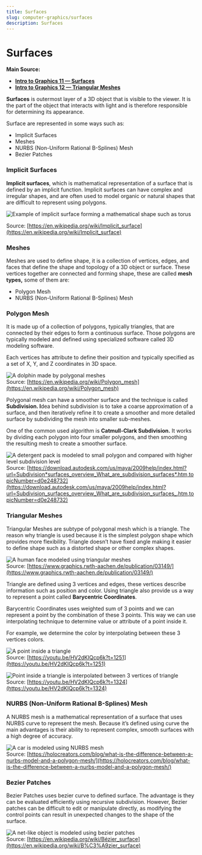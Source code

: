 ```yaml
---
title: Surfaces
slug: computer-graphics/surfaces
description: Surfaces
---
```


# Surfaces

**Main Source:**

- [**Intro to Graphics 11 — Surfaces**](https://youtu.be/EM73mJwfwLw)
- [**Intro to Graphics 12 — Triangular Meshes**](https://youtu.be/HV2dKIQcp6k)

**Surfaces** is outermost layer of a 3D object that is visible to the viewer. It is the part of the object that interacts with light and is therefore responsible for determining its appearance.

Surface are represented in some ways such as:

- Implicit Surfaces
- Meshes
- NURBS (Non-Uniform Rational B-Splines) Mesh
- Bezier Patches

### Implicit Surfaces

**Implicit surfaces**, which is mathematical representation of a surface that is defined by an implicit function. Implicit surfaces can have complex and irregular shapes, and are often used to model organic or natural shapes that are difficult to represent using polygons.

![Example of implicit surface forming a mathematical shape such as torus](./implicit-surfaces.png)

Source: [https://en.wikipedia.org/wiki/Implicit_surface](https://en.wikipedia.org/wiki/Implicit_surface)

### Meshes

Meshes are used to define shape, it is a collection of vertices, edges, and faces that define the shape and topology of a 3D object or surface. These vertices together are connected and forming shape, these are called **mesh types,** some of them are:

- Polygon Mesh
- NURBS (Non-Uniform Rational B-Splines) Mesh

### Polygon Mesh

It is made up of a collection of polygons, typically triangles, that are connected by their edges to form a continuous surface. Those polygons are typically modeled and defined using specialized software called 3D modeling software.

Each vertices has attribute to define their position and typically specified as a set of X, Y, and Z coordinates in 3D space.

![A dolphin made by polygonal meshes](./polygon-meshes.png)  
Source: [https://en.wikipedia.org/wiki/Polygon_mesh](https://en.wikipedia.org/wiki/Polygon_mesh)

Polygonal mesh can have a smoother surface and the technique is called **Subdivision. I**dea behind subdivision is to take a coarse approximation of a surface, and then iteratively refine it to create a smoother and more detailed surface by subdividing the mesh into smaller sub-meshes.

One of the common used algorithm is **Catmull-Clark Subdivision.** It works by dividing each polygon into four smaller polygons, and then smoothing the resulting mesh to create a smoother surface.

![A detergent pack is modeled to small polygon and compared with higher level subdivision level](./catmull-clark-subdivision.png)  
Source: [https://download.autodesk.com/us/maya/2009help/index.html?url=Subdivision*surfaces_overview_What_are_subdivision_surfaces*.htm,topicNumber=d0e248732](https://download.autodesk.com/us/maya/2009help/index.html?url=Subdivision_surfaces_overview_What_are_subdivision_surfaces_.htm,topicNumber=d0e248732)

### Triangular Meshes

Triangular Meshes are subtype of polygonal mesh which is a triangle. The reason why triangle is used because it is the simplest polygon shape which provides more flexibility. Triangle doesn’t have fixed angle making it easier to define shape such as a distorted shape or other complex shapes.

![A human face modeled using triangular meshes](./triangular-meshes.png)  
Source: [https://www.graphics.rwth-aachen.de/publication/03149/](https://www.graphics.rwth-aachen.de/publication/03149/)

Triangle are defined using 3 vertices and edges, these vertices describe information such as position and color. Using triangle also provide us a way to represent a point called **Barycentric Coordinates**.

Barycentric Coordinates uses weighted sum of 3 points and we can represent a point by the combination of these 3 points. This way we can use interpolating technique to determine value or attribute of a point inside it.

For example, we determine the color by interpolating between these 3 vertices colors.

![A point inside a triangle](./barycentric-coordinates.png)  
Source: [https://youtu.be/HV2dKIQcp6k?t=1251](https://youtu.be/HV2dKIQcp6k?t=1251)

![Point inside a triangle is interpolated between 3 vertices of triangle](./interpolated-barycentric-coordinates.png)  
Source: [https://youtu.be/HV2dKIQcp6k?t=1324](https://youtu.be/HV2dKIQcp6k?t=1324)

### NURBS (Non-Uniform Rational B-Splines) Mesh

A NURBS mesh is a mathematical representation of a surface that uses NURBS curve to represent the mesh. Because it’s defined using curve the main advantages is their ability to represent complex, smooth surfaces with a high degree of accuracy.

![A car is modeled using NURBS mesh](./nurbs-mesh.png)  
Source: [https://holocreators.com/blog/what-is-the-difference-between-a-nurbs-model-and-a-polygon-mesh/](https://holocreators.com/blog/what-is-the-difference-between-a-nurbs-model-and-a-polygon-mesh/)

### Bezier Patches

Bezier Patches uses bezier curve to defined surface. The advantage is they can be evaluated efficiently using recursive subdivision. However, Bezier patches can be difficult to edit or manipulate directly, as modifying the control points can result in unexpected changes to the shape of the surface.

![A net-like object is modeled using bezier patches](./beizer-patches.png)  
Source: [https://en.wikipedia.org/wiki/Bézier_surface](https://en.wikipedia.org/wiki/B%C3%A9zier_surface)
